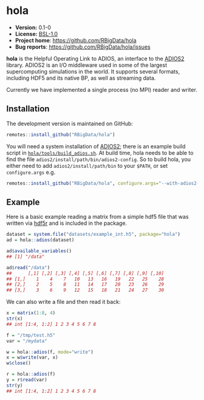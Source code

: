 # hola

* **Version:** 0.1-0
* **License:** [BSL-1.0](http://opensource.org/licenses/BSL-1.0)
* **Project home**: https://github.com/RBigData/hola
* **Bug reports**: https://github.com/RBigData/hola/issues


**hola** is the Helpful Operating Link to ADIOS, an interface to the [ADIOS2](https://csmd.ornl.gov/software/adios2) library. ADIOS2 is an I/O middleware used in some of the largest supercomputing simulations in the world. It supports several formats, including HDF5 and its native BP, as well as streaming data.

Currently we have implemented a single process (no MPI) reader and writer.



## Installation

The development version is maintained on GitHub:

```r
remotes::install_github("RBigData/hola")
```

You will need a system installation of [ADIOS2](https://csmd.ornl.gov/software/adios2); there is an example build script in [`hola/tools/build_adios.sh`](https://github.com/RBigData/hola/blob/master/tools/build_adios.sh). At build time, hola needs to be able to find the file `adios2/install/path/bin/adios2-config`. So to build hola, you either need to add `adios2/install/path/bin` to your `$PATH`, or set `configure.args` e.g.

```r
remotes::install_github("RBigData/hola", configure.args="--with-adios2-home=adios2/install/path/")
```



## Example

Here is a basic example reading a matrix from a simple hdf5 file that was written via [hdf5r](https://cran.r-project.org/web/packages/hdf5r/index.html) and is included in the package.

```r
dataset = system.file("datasets/example_int.h5", package="hola")
ad = hola::adios(dataset)

ad$available_variables()
## [1] "/data"

ad$read("/data")
##      [,1] [,2] [,3] [,4] [,5] [,6] [,7] [,8] [,9] [,10]
## [1,]    1    4    7   10   13   16   19   22   25    28
## [2,]    2    5    8   11   14   17   20   23   26    29
## [3,]    3    6    9   12   15   18   21   24   27    30
```

We can also write a file and then read it back:

```r
x = matrix(1:8, 4)
str(x)
## int [1:4, 1:2] 1 2 3 4 5 6 7 8

f = "/tmp/test.h5"
var = "/mydata"

w = hola::adios(f, mode="write")
x = w$write(var, x)
w$close()

r = hola::adios(f)
y = r$read(var)
str(y)
## int [1:4, 1:2] 1 2 3 4 5 6 7 8
```
